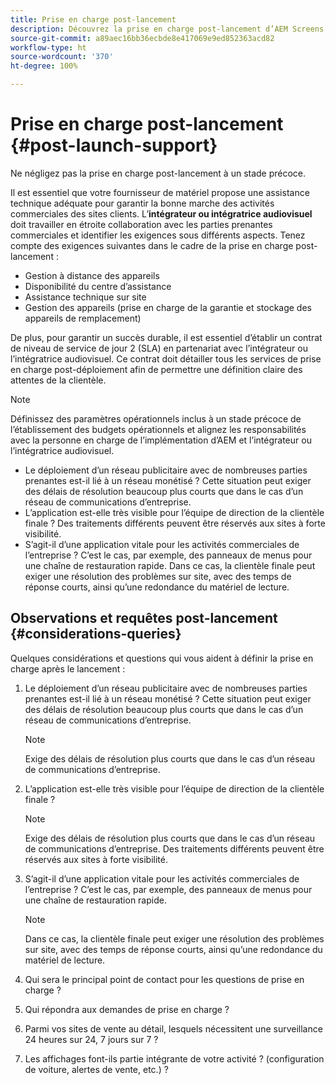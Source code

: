 ```yaml
---
title: Prise en charge post-lancement
description: Découvrez la prise en charge post-lancement d’AEM Screens dans le guide des bonnes pratiques.
source-git-commit: a89aec16bb36ecbde8e417069e9ed852363acd82
workflow-type: ht
source-wordcount: '370'
ht-degree: 100%

---
```



# Prise en charge post-lancement {#post-launch-support}

Ne négligez pas la prise en charge post-lancement à un stade précoce.

Il est essentiel que votre fournisseur de matériel propose une assistance technique adéquate pour garantir la bonne marche des activités commerciales des sites clients. L’**intégrateur ou intégratrice audiovisuel** doit travailler en étroite collaboration avec les parties prenantes commerciales et identifier les exigences sous différents aspects.
Tenez compte des exigences suivantes dans le cadre de la prise en charge post-lancement :

* Gestion à distance des appareils
* Disponibilité du centre d’assistance
* Assistance technique sur site
* Gestion des appareils (prise en charge de la garantie et stockage des appareils de remplacement)

De plus, pour garantir un succès durable, il est essentiel d’établir un contrat de niveau de service de jour 2 (SLA) en partenariat avec l’intégrateur ou l’intégratrice audiovisuel. Ce contrat doit détailler tous les services de prise en charge post-déploiement afin de permettre une définition claire des attentes de la clientèle.

>[!NOTE]
>
>Définissez des paramètres opérationnels inclus à un stade précoce de l’établissement des budgets opérationnels et alignez les responsabilités avec la personne en charge de l’implémentation d’AEM et l’intégrateur ou l’intégratrice audiovisuel.
>
>* Le déploiement d’un réseau publicitaire avec de nombreuses parties prenantes est-il lié à un réseau monétisé ? Cette situation peut exiger des délais de résolution beaucoup plus courts que dans le cas d’un réseau de communications d’entreprise.
>* L’application est-elle très visible pour l’équipe de direction de la clientèle finale ? Des traitements différents peuvent être réservés aux sites à forte visibilité.
>* S’agit-il d’une application vitale pour les activités commerciales de l’entreprise ? C’est le cas, par exemple, des panneaux de menus pour une chaîne de restauration rapide. Dans ce cas, la clientèle finale peut exiger une résolution des problèmes sur site, avec des temps de réponse courts, ainsi qu’une redondance du matériel de lecture.

## Observations et requêtes post-lancement {#considerations-queries}

Quelques considérations et questions qui vous aident à définir la prise en charge après le lancement :

1. Le déploiement d’un réseau publicitaire avec de nombreuses parties prenantes est-il lié à un réseau monétisé ? Cette situation peut exiger des délais de résolution beaucoup plus courts que dans le cas d’un réseau de communications d’entreprise.
 
   >[!NOTE]
   >
   >Exige des délais de résolution plus courts que dans le cas d’un réseau de communications d’entreprise.

1. L’application est-elle très visible pour l’équipe de direction de la clientèle finale ?

   >[!NOTE]
   >
   >Exige des délais de résolution plus courts que dans le cas d’un réseau de communications d’entreprise. Des traitements différents peuvent être réservés aux sites à forte visibilité.

1. S’agit-il d’une application vitale pour les activités commerciales de l’entreprise ? C’est le cas, par exemple, des panneaux de menus pour une chaîne de restauration rapide. 

   >[!NOTE]
   >
   >Dans ce cas, la clientèle finale peut exiger une résolution des problèmes sur site, avec des temps de réponse courts, ainsi qu’une redondance du matériel de lecture.

1. Qui sera le principal point de contact pour les questions de prise en charge ?

1. Qui répondra aux demandes de prise en charge ?

1. Parmi vos sites de vente au détail, lesquels nécessitent une surveillance 24 heures sur 24, 7 jours sur 7 ?

1. Les affichages font-ils partie intégrante de votre activité ? (configuration de voiture, alertes de vente, etc.) ?
